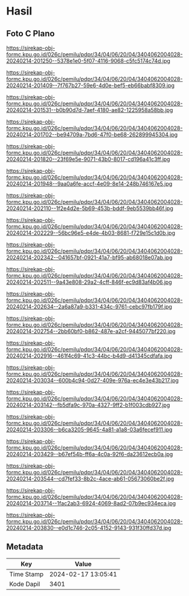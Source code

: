 # Hasil

## Foto C Plano

https://sirekap-obj-formc.kpu.go.id/026c/pemilu/pdpr/34/04/06/20/04/3404062004028-20240214-201250--5378e1e0-5f07-4116-9068-c5fc5174c74d.jpg

https://sirekap-obj-formc.kpu.go.id/026c/pemilu/pdpr/34/04/06/20/04/3404062004028-20240214-201409--7f767b27-59e6-4d0e-bef5-eb66babf8309.jpg

https://sirekap-obj-formc.kpu.go.id/026c/pemilu/pdpr/34/04/06/20/04/3404062004028-20240214-201531--b0b90d7d-7aef-4180-ae82-1225958a58bb.jpg

https://sirekap-obj-formc.kpu.go.id/026c/pemilu/pdpr/34/04/06/20/04/3404062004028-20240214-201702--be94709a-7bd6-47f0-be68-262899945304.jpg

https://sirekap-obj-formc.kpu.go.id/026c/pemilu/pdpr/34/04/06/20/04/3404062004028-20240214-201820--23f69e5e-9071-43b0-8017-cd196a41c3ff.jpg

https://sirekap-obj-formc.kpu.go.id/026c/pemilu/pdpr/34/04/06/20/04/3404062004028-20240214-201948--9aa0a6fe-accf-4e09-8e14-248b746167e5.jpg

https://sirekap-obj-formc.kpu.go.id/026c/pemilu/pdpr/34/04/06/20/04/3404062004028-20240214-202110--1f2e4d2e-5b69-453b-bddf-9eb5539bb46f.jpg

https://sirekap-obj-formc.kpu.go.id/026c/pemilu/pdpr/34/04/06/20/04/3404062004028-20240214-202229--56bc96e5-e4de-4b03-8681-f729e15c1d0b.jpg

https://sirekap-obj-formc.kpu.go.id/026c/pemilu/pdpr/34/04/06/20/04/3404062004028-20240214-202342--041657bf-0921-41a7-bf95-ab68018e07ab.jpg

https://sirekap-obj-formc.kpu.go.id/026c/pemilu/pdpr/34/04/06/20/04/3404062004028-20240214-202511--9a43e808-29a2-4cff-846f-ec9d83af4b06.jpg

https://sirekap-obj-formc.kpu.go.id/026c/pemilu/pdpr/34/04/06/20/04/3404062004028-20240214-202634--2a6a87a9-b331-434c-9761-cebc97fb179f.jpg

https://sirekap-obj-formc.kpu.go.id/026c/pemilu/pdpr/34/04/06/20/04/3404062004028-20240214-202754--2bb60bf0-b862-487e-a2cf-9445077bf220.jpg

https://sirekap-obj-formc.kpu.go.id/026c/pemilu/pdpr/34/04/06/20/04/3404062004028-20240214-202916--461f4c69-41c3-44bc-b4d9-d41345cdfafa.jpg

https://sirekap-obj-formc.kpu.go.id/026c/pemilu/pdpr/34/04/06/20/04/3404062004028-20240214-203034--600b4c94-0d27-409e-976a-ec4e3e43b217.jpg

https://sirekap-obj-formc.kpu.go.id/026c/pemilu/pdpr/34/04/06/20/04/3404062004028-20240214-203142--fb5dfa9c-970a-4327-9ff2-b1f003cdb927.jpg

https://sirekap-obj-formc.kpu.go.id/026c/pemilu/pdpr/34/04/06/20/04/3404062004028-20240214-203306--b6ca3205-9645-4a81-a1a8-03a6fecef911.jpg

https://sirekap-obj-formc.kpu.go.id/026c/pemilu/pdpr/34/04/06/20/04/3404062004028-20240214-203429--b67ef54b-ff6a-4c0a-92f6-da23612ecb0a.jpg

https://sirekap-obj-formc.kpu.go.id/026c/pemilu/pdpr/34/04/06/20/04/3404062004028-20240214-203544--cd7fef33-8b2c-4ace-ab61-05673060be2f.jpg

https://sirekap-obj-formc.kpu.go.id/026c/pemilu/pdpr/34/04/06/20/04/3404062004028-20240214-203714--1fac2ab3-6924-4069-8ad2-07b9ec934eca.jpg

https://sirekap-obj-formc.kpu.go.id/026c/pemilu/pdpr/34/04/06/20/04/3404062004028-20240214-203830--e0d1c746-2c05-4152-9143-931f30ffd37d.jpg


## Metadata

| Key        | Value               |
| ---------- | ------------------- |
| Time Stamp | 2024-02-17 13:05:41 |
| Kode Dapil | 3401                |




